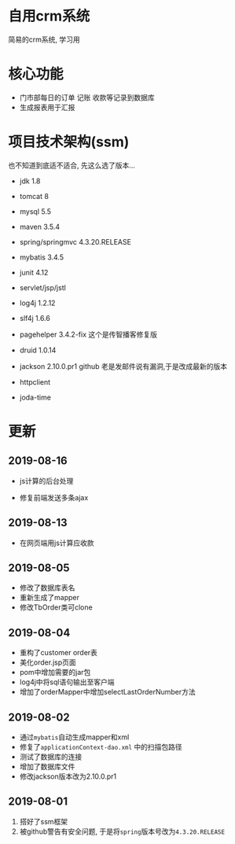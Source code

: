# 自用crm系统

简易的crm系统, 学习用

# 核心功能

- 门市部每日的订单 记账 收款等记录到数据库
- 生成报表用于汇报

# 项目技术架构(ssm)

也不知道到底适不适合, 先这么选了版本...

- jdk 1.8
- tomcat 8
- mysql 5.5
- maven 3.5.4


- spring/springmvc 4.3.20.RELEASE
- mybatis 3.4.5
- junit 4.12
- servlet/jsp/jstl
- log4j 1.2.12
- slf4j 1.6.6
- pagehelper 3.4.2-fix 这个是传智播客修复版
- druid 1.0.14
- jackson 2.10.0.pr1  github 老是发邮件说有漏洞,于是改成最新的版本 
- httpclient
- joda-time

# 更新

## 2019-08-16

- js计算的后台处理

- 修复前端发送多条ajax

## 2019-08-13

- 在网页端用js计算应收款


## 2019-08-05

- 修改了数据库表名
- 重新生成了mapper
- 修改TbOrder类可clone

## 2019-08-04

- 重构了customer order表
- 美化order.jsp页面
- pom中增加需要的jar包
- log4j中将sql语句输出至客户端
- 增加了orderMapper中增加selectLastOrderNumber方法

## 2019-08-02

- 通过`mybatis`自动生成mapper和xml
- 修复了`applicationContext-dao.xml` 中的扫描包路径
- 测试了数据库的连接
- 增加了数据库文件
- 修改jackson版本改为2.10.0.pr1


## 2019-08-01

1. 搭好了ssm框架
2. 被github警告有安全问题, 于是将`spring`版本号改为`4.3.20.RELEASE`